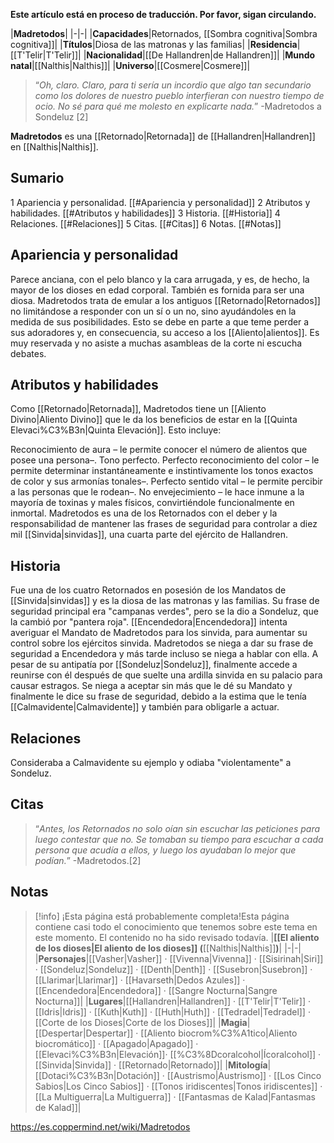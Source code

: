 **Este artículo está en proceso de traducción. Por favor, sigan circulando.**


|**Madretodos**|
|-|-|
|**Capacidades**|Retornados, [[Sombra cognitiva\|Sombra cognitiva]]|
|**Títulos**|Diosa de las matronas y las familias|
|**Residencia**|[[T'Telir\|T'Telir]]|
|**Nacionalidad**|[[De Hallandren\|de Hallandren]]|
|**Mundo natal**|[[Nalthis\|Nalthis]]|
|**Universo**|[[Cosmere\|Cosmere]]|

>“*Oh, claro. Claro, para ti sería un incordio que algo tan secundario como los dolores de nuestro pueblo interfieran con nuestro tiempo de ocio. No sé para qué me molesto en explicarte nada.*”
\-Madretodos a Sondeluz [2]


**Madretodos** es una [[Retornado\|Retornada]] de [[Hallandren\|Hallandren]] en [[Nalthis\|Nalthis]].

## Sumario

1 Apariencia y personalidad. [[#Apariencia y personalidad]] 
2 Atributos y habilidades. [[#Atributos y habilidades]] 
3 Historia. [[#Historia]] 
4 Relaciones. [[#Relaciones]] 
5 Citas. [[#Citas]] 
6 Notas. [[#Notas]] 


## Apariencia y personalidad
Parece anciana, con el pelo blanco y la cara arrugada, y es, de hecho, la mayor de los dioses en edad corporal. También es fornida para ser una diosa. Madretodos trata de emular a los antiguos [[Retornado\|Retornados]] no limitándose a responder con un sí o un no, sino ayudándoles en la medida de sus posibilidades. Esto se debe en parte a que teme perder a sus adoradores y, en consecuencia, su acceso a los [[Aliento\|alientos]]. Es muy reservada y no asiste a muchas asambleas de la corte ni escucha debates.

## Atributos y habilidades
Como [[Retornado\|Retornada]], Madretodos tiene un [[Aliento Divino\|Aliento Divino]] que le da los beneficios de estar en la [[Quinta Elevaci%C3%B3n\|Quinta Elevación]]. Esto incluye:

Reconocimiento de aura – le permite conocer el número de alientos que posee una persona–.
Tono perfecto.
Perfecto reconocimiento del color – le permite determinar instantáneamente e instintivamente los tonos exactos de color y sus armonías tonales–.
Perfecto sentido vital – le permite percibir a las personas que le rodean–.
No envejecimiento – le hace inmune a la mayoría de toxinas y males físicos, convirtiéndole funcionalmente en inmortal.
Madretodos es una de los Retornados con el deber y la responsabilidad de mantener las frases de seguridad para controlar a diez mil [[Sinvida\|sinvidas]], una cuarta parte del ejército de Hallandren.

## Historia
Fue una de los cuatro Retornados en posesión de los Mandatos de [[Sinvida\|sinvidas]] y es la diosa de las matronas y las familias. Su frase de seguridad principal era "campanas verdes", pero se la dio a Sondeluz, que la cambió por "pantera roja".
[[Encendedora\|Encendedora]] intenta averiguar el Mandato de Madretodos para los sinvida, para aumentar su control sobre los ejércitos sinvida. Madretodos se niega a dar su frase de seguridad a Encendedora y más tarde incluso se niega a hablar con ella.
A pesar de su antipatía por [[Sondeluz\|Sondeluz]], finalmente accede a reunirse con él después de que suelte una ardilla sinvida en su palacio para causar estragos. Se niega a aceptar sin más que le dé su Mandato y finalmente le dice su frase de seguridad, debido a la estima que le tenía [[Calmavidente\|Calmavidente]] y también para obligarle a actuar.

## Relaciones
Consideraba a Calmavidente su ejemplo y odiaba "violentamente" a Sondeluz.

## Citas
>“*Antes, los Retornados no solo oían sin escuchar las peticiones para luego contestar que no. Se tomaban su tiempo para escuchar a cada persona que acudía a ellos, y luego los ayudaban lo mejor que podían.*”
\-Madretodos.[2]


## Notas

> [!info] ¡Esta página está probablemente completa!Esta página contiene casi todo el conocimiento que tenemos sobre este tema en este momento.
El contenido no ha sido revisado todavía.
|**[[El aliento de los dioses\|El aliento de los dioses]] (**[[Nalthis\|Nalthis]]**)**|
|-|-|
|**Personajes**|[[Vasher\|Vasher]] · [[Vivenna\|Vivenna]] · [[Sisirinah\|Siri]] · [[Sondeluz\|Sondeluz]] · [[Denth\|Denth]] · [[Susebron\|Susebron]] · [[Llarimar\|Llarimar]] · [[Havarseth\|Dedos Azules]] · [[Encendedora\|Encendedora]] · [[Sangre Nocturna\|Sangre Nocturna]]|
|**Lugares**|[[Hallandren\|Hallandren]] · [[T'Telir\|T'Telir]] · [[Idris\|Idris]] · [[Kuth\|Kuth]] · [[Huth\|Huth]] · [[Tedradel\|Tedradel]] · [[Corte de los Dioses\|Corte de los Dioses]]|
|**Magia**|[[Despertar\|Despertar]] · [[Aliento biocrom%C3%A1tico\|Aliento biocromático]] · [[Apagado\|Apagado]] · [[Elevaci%C3%B3n\|Elevación]]· [[%C3%8Dcoralcohol\|Ícoralcohol]] · [[Sinvida\|Sinvida]] · [[Retornado\|Retornado]]|
|**Mitología**|[[Dotaci%C3%B3n\|Dotación]] · [[Austrismo\|Austrismo]] · [[Los Cinco Sabios\|Los Cinco Sabios]] · [[Tonos iridiscentes\|Tonos iridiscentes]] · [[La Multiguerra\|La Multiguerra]] · [[Fantasmas de Kalad\|Fantasmas de Kalad]]|



https://es.coppermind.net/wiki/Madretodos